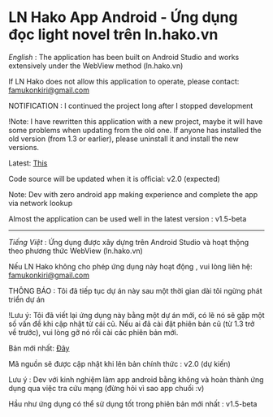 # LN Hako App Android - Ứng dụng đọc light novel trên ln.hako.vn

*English* :
The application has been built on Android Studio and works extensively under the WebView method (ln.hako.vn) 

If LN Hako does not allow this application to operate, please contact: famukonkiri@gmail.com

NOTIFICATION : I continued the project long after I stopped development

!Note: I have rewritten this application with a new project, maybe it will have some problems when updating from the old one. If anyone has installed the old version (from 1.3 or earlier), please uninstall it and install the new versions.

Latest: [This](https://github.com/PhamTung449/LN-Hako-App-Android/releases)

Code source will be updated when it is official: v2.0 (expected)

Note: Dev with zero android app making experience and complete the app via network lookup

Almost the application can be used well in the latest version : v1.5-beta
________________________________________

*Tiếng Việt* :
Ứng dụng được xây dựng trên Android Studio và hoạt thộng theo phương thức WebView (ln.hako.vn)

Nếu LN Hako không cho phép ứng dụng này hoạt động , vui lòng liên hệ: famukonkiri@gmail.com

THÔNG BÁO : Tôi đã tiếp tục dự án này sau một thời gian dài tôi ngừng phát triển dự án

!Lưu ý: Tôi đã viết lại ứng dụng này bằng một dự án mới, có lẽ nó sẽ gặp một số vấn đề khi cập nhật từ cái cũ. Nếu ai đã cài đặt phiên bản cũ (từ 1.3 trở về trước), vui lòng gỡ nó rồi cài các phiên bản mới.

Bản mới nhất: [Đây](https://github.com/PhamTung449/LN-Hako-App-Android/releases)

Mã nguồn sẽ được cập nhật khi lên bản chính thức : v2.0 (dự kiến)

Lưu ý : Dev với kinh nghiệm làm app android bằng không và hoàn thành ứng dụng qua việc tra cứu mạng (đừng hỏi vì sao app chuối :v)

Hầu như ứng dụng có thể sử dụng tốt trong phiên bản mới nhất : v1.5-beta
